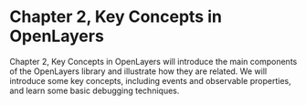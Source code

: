 # Chapter 2, Key Concepts in OpenLayers

Chapter 2, Key Concepts in OpenLayers will introduce the main components of the OpenLayers library and illustrate how they are related. We will introduce some key concepts, including events and observable properties, and learn some basic debugging techniques.
